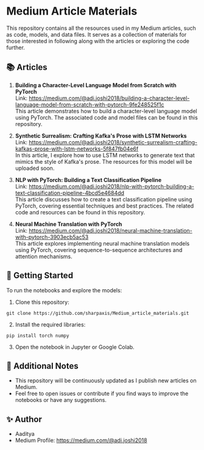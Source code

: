 # Medium Article Materials

This repository contains all the resources used in my Medium articles, such as code, models, and data files. It serves as a collection of materials for those interested in following along with the articles or exploring the code further.

## 📚 Articles

1. **Building a Character-Level Language Model from Scratch with PyTorch**  
   Link: https://medium.com/@adi.joshi2018/building-a-character-level-language-model-from-scratch-with-pytorch-9fe248525f1c  
   This article demonstrates how to build a character-level language model using PyTorch. The associated code and model files can be found in this repository.

2. **Synthetic Surrealism: Crafting Kafka's Prose with LSTM Networks**  
   Link: https://medium.com/@adi.joshi2018/synthetic-surrealism-crafting-kafkas-prose-with-lstm-networks-5f847fb04e6f  
   In this article, I explore how to use LSTM networks to generate text that mimics the style of Kafka's prose. The resources for this model will be uploaded soon.

3. **NLP with PyTorch: Building a Text Classification Pipeline**  
   Link: https://medium.com/@adi.joshi2018/nlp-with-pytorch-building-a-text-classification-pipeline-4bcd5e4684dd  
   This article discusses how to create a text classification pipeline using PyTorch, covering essential techniques and best practices. The related code and resources can be found in this repository.

4. **Neural Machine Translation with PyTorch**  
   Link: https://medium.com/@adi.joshi2018/neural-machine-translation-with-pytorch-3903ecb5ac53  
   This article explores implementing neural machine translation models using PyTorch, covering sequence-to-sequence architectures and attention mechanisms.

## 🚀 Getting Started

To run the notebooks and explore the models:

1. Clone this repository:
```
git clone https://github.com/sharpaxis/Medium_article_materials.git
```

2. Install the required libraries:
```
pip install torch numpy
```

3. Open the notebook in Jupyter or Google Colab.

## 📝 Additional Notes

- This repository will be continuously updated as I publish new articles on Medium.
- Feel free to open issues or contribute if you find ways to improve the notebooks or have any suggestions.

## ✨ Author

- Aaditya
- Medium Profile: https://medium.com/@adi.joshi2018



 
